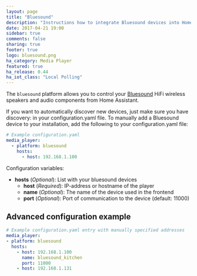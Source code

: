 ```yaml
---
layout: page
title: "Bluesound"
description: "Instructions how to integrate Bluesound devices into Home Assistant."
date: 2017-04-21 19:00
sidebar: true
comments: false
sharing: true
footer: true
logo: bluesound.png
ha_category: Media Player
featured: true
ha_release: 0.44
ha_iot_class: "Local Polling"
---
```


The `bluesound` platform allows you to control your [Bluesound](http://www.bluesound.com/) HiFi wireless speakers and audio components from Home Assistant.

If you want to automatically discover new devices, just make sure you have discovery: in your configuration.yaml file. To manually add a Bluesound device to your installation, add the following to your configuration.yaml file:


```yaml
# Example configuration.yaml
media_player:
  - platform: bluesound
    hosts:
      - host: 192.168.1.100
```

Configuration variables:

- **hosts** (*Optional*): List with your bluesound devices
  - **host** (*Required*): IP-address or hostname of the player
  - **name** (*Optional*): The name of the device used in the frontend
  - **port** (*Optional*): Port of communication to the device (default: 11000)
  
## Advanced configuration example
  
  ```yaml
# Example configuration.yaml entry with manually specified addresses
media_player:
  - platform: bluesound
    hosts:
      - host: 192.168.1.100
        name: bluesound_kitchen
        port: 11000
      - host: 192.168.1.131
```
